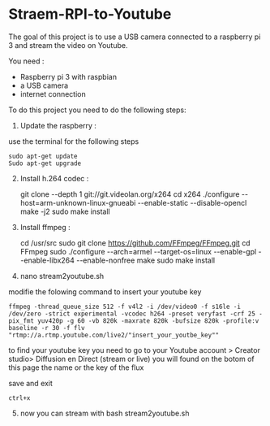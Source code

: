 # Straem-RPI-to-Youtube

The goal of this project is to use a USB camera connected to a raspberry pi 3 and stream the video on Youtube.

You need : 

- Raspberry pi 3 with raspbian
- a USB camera
- internet connection

To do this project you need to do the following steps: 

1. Update the raspberry : 

use the terminal for the following steps

	sudo apt-get update
	Sudo apt-get upgrade

2. Install h.264 codec :

	git clone --depth 1 git://git.videolan.org/x264
	cd x264
	./configure --host=arm-unknown-linux-gnueabi --enable-static --disable-opencl
	make -j2
	sudo make install

3. Install ffmpeg : 

	cd /usr/src
	sudo git clone https://github.com/FFmpeg/FFmpeg.git
	cd FFmpeg
	sudo ./configure --arch=armel --target-os=linux --enable-gpl --enable-libx264 --enable-nonfree
	make
	sudo make install

4. 
	nano stream2youtube.sh

modifie the folowing command to insert your youtube key 

	ffmpeg -thread_queue_size 512 -f v4l2 -i /dev/video0 -f s16le -i /dev/zero -strict experimental -vcodec h264 -preset veryfast -crf 25 -pix_fmt yuv420p -g 60 -vb 820k -maxrate 820k -bufsize 820k -profile:v baseline -r 30 -f flv "rtmp://a.rtmp.youtube.com/live2/"insert_your_youtbe_key""

to find your youtube key you need to go to your Youtube account > Creator studio> Diffusion en Direct (stream or live) you will found on the botom of this page the name or the key of the flux

save and exit 
	
	ctrl+x

5. now you can stream with bash stream2youtube.sh

